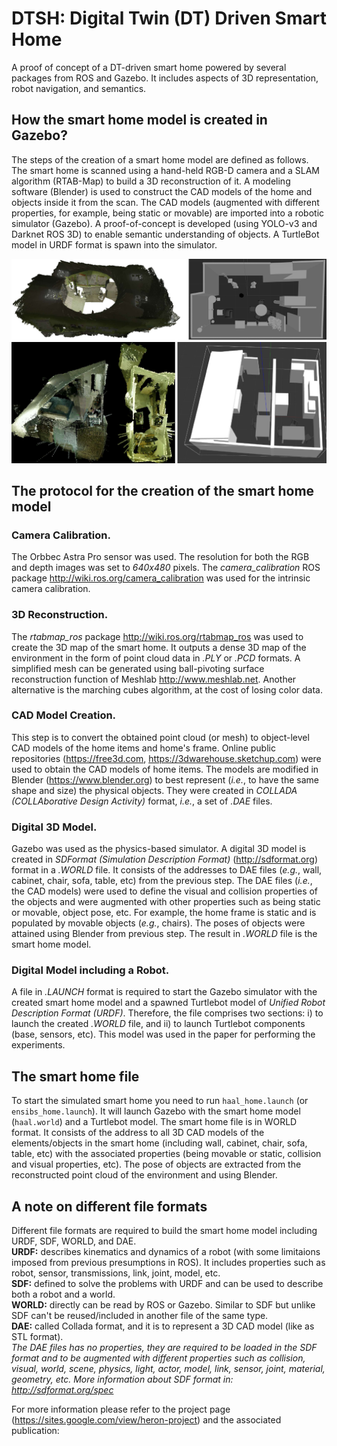 # DTSH: Digital Twin (DT) Driven Smart Home

A proof of concept of a DT-driven smart home powered by several packages from ROS and Gazebo. It includes aspects of 3D representation, robot navigation, and semantics.

## How the smart home model is created in Gazebo?
The steps of the creation of a smart home model are defined as follows. 
The smart home is scanned using a hand-held RGB-D camera and a SLAM algorithm (RTAB-Map) to build a 3D reconstruction of it. 
A modeling software (Blender) is used to construct the CAD models of the home and objects inside it from the scan. The CAD models (augmented with different properties, for example, being static or movable) are imported into a robotic simulator (Gazebo). <!-- A TurtleBot model in URDF format is spawn into the simulator. --> A proof-of-concept is developed (using YOLO-v3 and Darknet ROS 3D) to enable semantic understanding of objects. A TurtleBot model in URDF format is spawn into the simulator.

![picture2](https://github.com/alirezaasvadi/DTSH/blob/main/2022-05-05%2016-07-33.png)

## The protocol for the creation of the smart home model

### Camera Calibration. 
The Orbbec Astra Pro sensor was used. 
The resolution for both the RGB and depth images was set to *640x480* pixels. The *camera_calibration* ROS package http://wiki.ros.org/camera_calibration was used for the intrinsic camera calibration.

### 3D Reconstruction. 
The *rtabmap_ros* package http://wiki.ros.org/rtabmap_ros was used to create the 3D map of the smart home. It outputs a dense 3D map of the environment in the form of point cloud data in *.PLY* or *.PCD* formats.
A simplified mesh can be generated using ball-pivoting surface reconstruction function of Meshlab http://www.meshlab.net. Another alternative is the marching cubes algorithm, at the cost of losing color data.

### CAD Model Creation. 
This step is to convert the obtained point cloud (or mesh) to object-level CAD models of the home items and home's frame.
Online public repositories (https://free3d.com, https://3dwarehouse.sketchup.com) were used to obtain the CAD models of home items. The models are modified in Blender (https://www.blender.org) to best represent (*i.e.*, to have the same shape and size) the physical objects.
They were created in *COLLADA (COLLAborative Design Activity)* format, *i.e.*, a set of *.DAE* files.

### Digital 3D Model.
Gazebo was used as the physics-based simulator. 
A digital 3D model is created in *SDFormat (Simulation Description Format)* (http://sdformat.org) format in a *.WORLD* file. 
It consists of the addresses to DAE files (*e.g.*, wall, cabinet, chair, sofa, table, etc) from the previous step. The DAE files (*i.e.*, the CAD models) were used to define the visual and collision properties of the objects and were augmented with other properties such as being static or movable, object pose, etc. For example, the home frame is static and is populated by movable objects (*e.g.*, chairs). The poses of objects were attained using Blender from previous step. The result in *.WORLD* file is the smart home model.

### Digital Model including a Robot.
A file in *.LAUNCH* format is required to start the Gazebo simulator with the created smart home model and a spawned Turtlebot model of *Unified Robot Description Format (URDF)*.
Therefore, the file comprises two sections: i) to launch the created *.WORLD* file, and ii) to launch Turtlebot components (base, sensors, etc).
This model was used in the paper for performing the experiments.


## The smart home file <!-- roslaunch turtlebot_gazebo my_turtlebot_world.launch -->
To start the simulated smart home you need to run `haal_home.launch` (or `ensibs_home.launch`). It will launch Gazebo with the smart home model (`haal.world`) and a Turtlebot model. The smart home file is in WORLD format.<!-- that can be directly read by Gazebo (it is `simple_world_v2.world` which will be loaded using the launch file). --> It consists of the address to all 3D CAD models of the elements/objects in the smart home (including wall, cabinet, chair, sofa, table, etc) with the associated properties (being movable or static, collision and visual properties, etc). The pose of objects are extracted from the reconstructed point cloud of the environment and using Blender.

<!--The output of the SLAM algorithm is a 3D point cloud (in ply format). It canbe denoised by pcdenoise function in MATLAB. It is inputted to Blender (if it is made of different rooms it can be aligned manually or semi-automatically using Align tool in Meshlab)
The smart home is composed of two main components: static parts (walls) and movable objects. -->

## A note on different file formats
Different file formats are required to build the smart home model including URDF, SDF, WORLD, and DAE.  
**URDF:** describes kinematics and dynamics of a robot (with some limitaions imposed from previous presumptions in ROS). It includes properties such as robot, sensor, transmissions, link, joint, model, etc.  
**SDF:** defined to solve the problems with URDF and can be used to describe both a robot and a world.  
**WORLD:** directly can be read by ROS or Gazebo. Similar to SDF but unlike SDF can't be reused/included in another file of the same type.  
**DAE:** called Collada format, and it is to represent a 3D CAD model (like as STL format).  
*The DAE files has no properties, they are required to be loaded in the SDF format and to be augmented with different properties such as collision, visual, world, scene, physics, light, actor, model, link, sensor, joint, material, geometry, etc. More information about SDF format in: http://sdformat.org/spec*



For more information please refer to the project page (https://sites.google.com/view/heron-project) and the associated publication:
